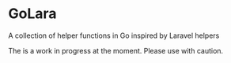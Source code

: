 # GoLara
A collection of helper functions in Go inspired by Laravel helpers

The is a work in progress at the moment. Please use with caution.
